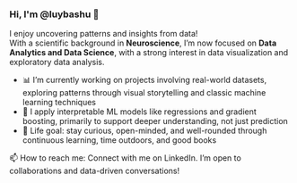 ### Hi, I'm @luybashu 👋

I enjoy uncovering patterns and insights from data!  
With a scientific background in **Neuroscience**, I’m now focused on **Data Analytics and Data Science**, with a strong interest in data visualization and exploratory data analysis.

- 📊 I’m currently working on projects involving real-world datasets, exploring patterns through visual storytelling and classic machine learning techniques
- 🤖 I apply interpretable ML models like regressions and gradient boosting, primarily to support deeper understanding, not just prediction
- 🌿 Life goal: stay curious, open-minded, and well-rounded through continuous learning, time outdoors, and good books

📫 How to reach me: Connect with me on LinkedIn.
I’m open to collaborations and data-driven conversations!
